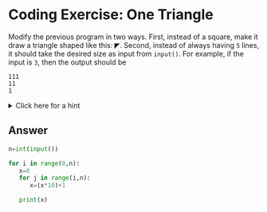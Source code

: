 # Coding Exercise: One Triangle

Modify the previous program in two ways. First, instead of a square, make it draw a triangle shaped like this: ◤. 
Second, instead of always having `5` lines, it should take the desired size as input from `input()`. 
For example, if the input is `3`, then the output should be
```
111
11
1
```
<details>
   <summary>
      Click here for a hint
   </summary>
   
   ![image](https://github.com/ansilmbabl/CS-circle-python/assets/86063895/eb7f6d98-dec6-458e-80c5-03a13118855b)

</details>

## Answer
```python
n=int(input())

for i in range(0,n):
   x=0
   for j in range(i,n):
      x=(x*10)+1

   print(x)
